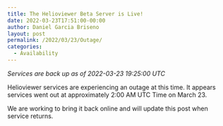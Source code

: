 ```yaml
---
title: The Helioviewer Beta Server is Live!
date: 2022-03-23T17:51:00-00:00
author: Daniel Garcia Briseno
layout: post
permalink: /2022/03/23/Outage/
categories:
  - Availability
---
```


*Services are back up as of 2022-03-23 19:25:00 UTC*

Helioviewer services are experiencing an outage at this time. It appears
services went out at approximately 2:00 AM UTC Time on March 23.

We are working to bring it back online and will update this post when service returns.
